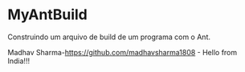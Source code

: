 # MyAntBuild
Construindo um arquivo de build de um programa com o Ant.

Madhav Sharma-https://github.com/madhavsharma1808 - Hello from India!!!
